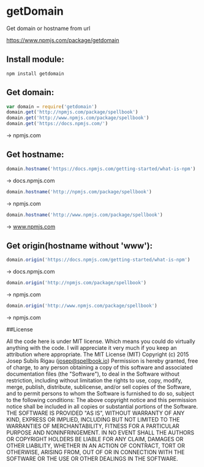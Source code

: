 # getDomain
Get domain or hostname from url

https://www.npmjs.com/package/getdomain

## Install module:
```
npm install getdomain
```

## Get domain:
```javascript
var domain = require('getdomain')
domain.get('http://npmjs.com/package/spellbook')
domain.get('http://www.npmjs.com/package/spellbook')
domain.get('https://docs.npmjs.com/')
```
-> npmjs.com

## Get hostname:
```javascript
domain.hostname('https://docs.npmjs.com/getting-started/what-is-npm')
```
-> docs.npmjs.com

```javascript
domain.hostname('http://npmjs.com/package/spellbook')
```
-> npmjs.com

```javascript
domain.hostname('http://www.npmjs.com/package/spellbook')
```
-> www.npmjs.com


## Get origin(hostname without 'www'):
```javascript
domain.origin('https://docs.npmjs.com/getting-started/what-is-npm')
```
-> docs.npmjs.com

```javascript
domain.origin('http://npmjs.com/package/spellbook')
```
-> npmjs.com

```javascript
domain.origin('http://www.npmjs.com/package/spellbook')
```
-> npmjs.com

##License

All the code here is under MIT license. Which means you could do virtually anything with the code. I will appreciate it very much if you keep an attribution where appropriate.
The MIT License (MIT) Copyright (c) 2015 Josep Subils Rigau (josep@spellbook.io)
Permission is hereby granted, free of charge, to any person obtaining a copy of this software and associated documentation files (the "Software"), to deal in the Software without restriction, including without limitation the rights to use, copy, modify, merge, publish, distribute, sublicense, and/or sell copies of the Software, and to permit persons to whom the Software is furnished to do so, subject to the following conditions:
The above copyright notice and this permission notice shall be included in all copies or substantial portions of the Software.
THE SOFTWARE IS PROVIDED "AS IS", WITHOUT WARRANTY OF ANY KIND, EXPRESS OR IMPLIED, INCLUDING BUT NOT LIMITED TO THE WARRANTIES OF MERCHANTABILITY, FITNESS FOR A PARTICULAR PURPOSE AND NONINFRINGEMENT. IN NO EVENT SHALL THE AUTHORS OR COPYRIGHT HOLDERS BE LIABLE FOR ANY CLAIM, DAMAGES OR OTHER LIABILITY, WHETHER IN AN ACTION OF CONTRACT, TORT OR OTHERWISE, ARISING FROM, OUT OF OR IN CONNECTION WITH THE SOFTWARE OR THE USE OR OTHER DEALINGS IN THE SOFTWARE.

